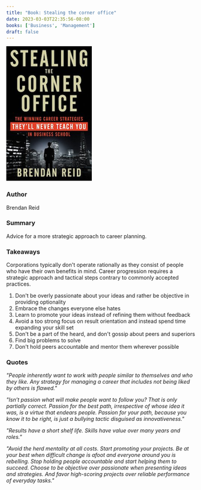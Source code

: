 ```yaml
---
title: "Book: Stealing the corner office"
date: 2023-03-03T22:35:56-08:00
books: ['Business', 'Management']
draft: false 
---
```


![Stealing the corner office](img/book_cover_stealing_corner_office.jpg)

### Author

Brendan Reid

### Summary

Advice for a more strategic approach to career planning.

### Takeaways

Corporations typically don't operate rationally as they consist of people who have their own benefits in mind. Career progression requires a strategic approach and tactical steps contrary to commonly accepted practices.

1. Don't be overly passionate about your ideas and rather be objective in providing optionality
2. Embrace the changes everyone else hates
3. Learn to promote your ideas instead of refining them without feedback
4. Avoid a too strong focus on result orientation and instead spend time expanding your skill set
5. Don't be a part of the heard, and don't gossip about peers and superiors
6. Find big problems to solve
7. Don't hold peers accountable and mentor them wherever possible

### Quotes

*"People inherently want to work with people similar to themselves and who they like. Any strategy for managing a career that includes not being liked by others is flawed."*

*"Isn’t passion what will make people want to follow you? That is only partially correct. Passion for the best path, irrespective of whose idea it was, is a virtue that endears people. Passion for your path, because you know it to be right, is just a bullying tactic disguised as innovativeness."*

*"Results have a short shelf life. Skills have value over many years and roles."*

*"Avoid the herd mentality at all costs. Start promoting your projects. Be at your best when difficult change is afoot and everyone around you is rebelling. Stop holding people accountable and start helping them to succeed. Choose to be objective over passionate when presenting ideas and strategies. And favor high-scoring projects over reliable performance of everyday tasks."*

